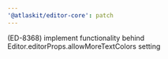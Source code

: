 ```yaml
---
'@atlaskit/editor-core': patch
---
```


(ED-8368) implement functionality behind Editor.editorProps.allowMoreTextColors setting
